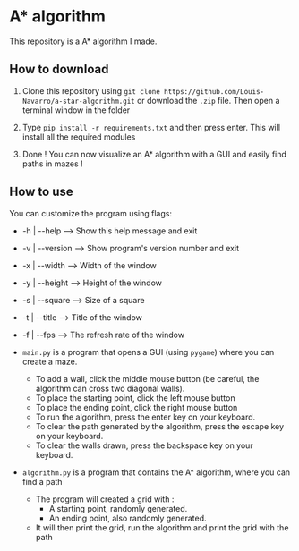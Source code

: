 # A\* algorithm

This repository is a A\* algorithm I made.

## How to download

1. Clone this repository using `git clone https://github.com/Louis-Navarro/a-star-algorithm.git` or download the `.zip` file. Then open a terminal window in the folder

2. Type `pip install -r requirements.txt` and then press enter. This will install all the required modules

3. Done ! You can now visualize an A\* algorithm with a GUI and easily find paths in mazes !

## How to use

You can customize the program using flags:

- -h | --help --> Show this help message and exit
- -v | --version --> Show program's version number and exit
- -x | --width --> Width of the window
- -y | --height --> Height of the window
- -s | --square --> Size of a square
- -t | --title --> Title of the window
- -f | --fps --> The refresh rate of the window

- `main.py` is a program that opens a GUI (using `pygame`) where you can create a maze.
  - To add a wall, click the middle mouse button (be careful, the algorithm can cross two diagonal walls).
  - To place the starting point, click the left mouse button
  - To place the ending point, click the right mouse button
  - To run the algorithm, press the enter key on your keyboard.
  - To clear the path generated by the algorithm, press the escape key on your keyboard.
  - To clear the walls drawn, press the backspace key on your keyboard.
- `algorithm.py` is a program that contains the A\* algorithm, where you can find a path
  - The program will created a grid with :
    - A starting point, randomly generated.
    - An ending point, also randomly generated.
  - It will then print the grid, run the algorithm and print the grid with the path
